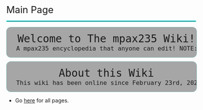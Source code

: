 <span style="font-size: 1.8em;">Main Page</span>
<hr style="border: 1px solid #00ffff;">
<div style="width: 100%; background-color: #1111115e; backdrop-filter: blur(7px); border: 1px solid rgba(0, 255, 255, 0.18); text-align: center; border-radius: 12px;">
<pre>   <span id="wikitext" style="font-size: 2em;">Welcome to The mpax235 Wiki!</span>
   <span id="wikitext" style="font-size: 16px;">A mpax235 encyclopedia that anyone can edit! NOTE: There is unfortunately approval due to the way on how GitHub works.</span>
</pre>
</div>
<div class="blank" style="height: 10px;"></div>
<div style="width: 100%; background-color: #1111115e; backdrop-filter: blur(7px); border: 1px solid rgba(0, 255, 255, 0.18); text-align: center; border-radius: 12px;">
<pre>   <span id="wikitext" style="font-size: 2em;">About this Wiki</span>
   <span id="wikitext" style="font-size: 16px;">This wiki has been online since February 23rd, 2025 and has been providing information about the mpax235 stuff. <b>You can help contribute to this wiki!</b></span>
</pre>
</div>
<ul>
    <li>
        Go <a href="Special/AllPages.html">here</a> for all pages.
    </li>
<ul>